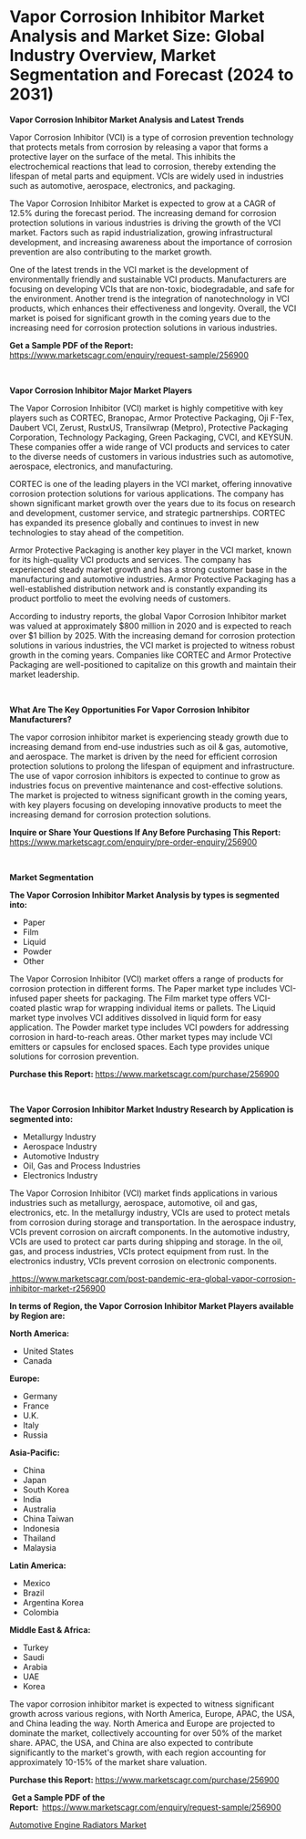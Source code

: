 <p><h1>Vapor Corrosion Inhibitor Market Analysis and Market Size: Global Industry Overview, Market Segmentation and Forecast (2024 to 2031)</h1></p><p><strong>Vapor Corrosion Inhibitor Market Analysis and Latest Trends</strong></p>
<p><p>Vapor Corrosion Inhibitor (VCI) is a type of corrosion prevention technology that protects metals from corrosion by releasing a vapor that forms a protective layer on the surface of the metal. This inhibits the electrochemical reactions that lead to corrosion, thereby extending the lifespan of metal parts and equipment. VCIs are widely used in industries such as automotive, aerospace, electronics, and packaging.</p><p>The Vapor Corrosion Inhibitor Market is expected to grow at a CAGR of 12.5% during the forecast period. The increasing demand for corrosion protection solutions in various industries is driving the growth of the VCI market. Factors such as rapid industrialization, growing infrastructural development, and increasing awareness about the importance of corrosion prevention are also contributing to the market growth.</p><p>One of the latest trends in the VCI market is the development of environmentally friendly and sustainable VCI products. Manufacturers are focusing on developing VCIs that are non-toxic, biodegradable, and safe for the environment. Another trend is the integration of nanotechnology in VCI products, which enhances their effectiveness and longevity. Overall, the VCI market is poised for significant growth in the coming years due to the increasing need for corrosion protection solutions in various industries.</p></p>
<p><strong>Get a Sample PDF of the Report:&nbsp;</strong> <a href="https://www.marketscagr.com/enquiry/request-sample/256900">https://www.marketscagr.com/enquiry/request-sample/256900</a></p>
<p>&nbsp;</p>
<p><strong>Vapor Corrosion Inhibitor Major Market Players</strong></p>
<p><p>The Vapor Corrosion Inhibitor (VCI) market is highly competitive with key players such as CORTEC, Branopac, Armor Protective Packaging, Oji F-Tex, Daubert VCI, Zerust, RustxUS, Transilwrap (Metpro), Protective Packaging Corporation, Technology Packaging, Green Packaging, CVCI, and KEYSUN. These companies offer a wide range of VCI products and services to cater to the diverse needs of customers in various industries such as automotive, aerospace, electronics, and manufacturing.</p><p>CORTEC is one of the leading players in the VCI market, offering innovative corrosion protection solutions for various applications. The company has shown significant market growth over the years due to its focus on research and development, customer service, and strategic partnerships. CORTEC has expanded its presence globally and continues to invest in new technologies to stay ahead of the competition.</p><p>Armor Protective Packaging is another key player in the VCI market, known for its high-quality VCI products and services. The company has experienced steady market growth and has a strong customer base in the manufacturing and automotive industries. Armor Protective Packaging has a well-established distribution network and is constantly expanding its product portfolio to meet the evolving needs of customers.</p><p>According to industry reports, the global Vapor Corrosion Inhibitor market was valued at approximately $800 million in 2020 and is expected to reach over $1 billion by 2025. With the increasing demand for corrosion protection solutions in various industries, the VCI market is projected to witness robust growth in the coming years. Companies like CORTEC and Armor Protective Packaging are well-positioned to capitalize on this growth and maintain their market leadership.</p></p>
<p>&nbsp;</p>
<p><strong>What Are The Key Opportunities For Vapor Corrosion Inhibitor Manufacturers?</strong></p>
<p><p>The vapor corrosion inhibitor market is experiencing steady growth due to increasing demand from end-use industries such as oil & gas, automotive, and aerospace. The market is driven by the need for efficient corrosion protection solutions to prolong the lifespan of equipment and infrastructure. The use of vapor corrosion inhibitors is expected to continue to grow as industries focus on preventive maintenance and cost-effective solutions. The market is projected to witness significant growth in the coming years, with key players focusing on developing innovative products to meet the increasing demand for corrosion protection solutions.</p></p>
<p><strong>Inquire or Share Your Questions If Any Before Purchasing This Report:</strong> <a href="https://www.marketscagr.com/enquiry/pre-order-enquiry/256900">https://www.marketscagr.com/enquiry/pre-order-enquiry/256900</a></p>
<p>&nbsp;</p>
<p><strong>Market Segmentation</strong></p>
<p><strong>The Vapor Corrosion Inhibitor Market Analysis by types is segmented into:</strong></p>
<p><ul><li>Paper</li><li>Film</li><li>Liquid</li><li>Powder</li><li>Other</li></ul></p>
<p><p>The Vapor Corrosion Inhibitor (VCI) market offers a range of products for corrosion protection in different forms. The Paper market type includes VCI-infused paper sheets for packaging. The Film market type offers VCI-coated plastic wrap for wrapping individual items or pallets. The Liquid market type involves VCI additives dissolved in liquid form for easy application. The Powder market type includes VCI powders for addressing corrosion in hard-to-reach areas. Other market types may include VCI emitters or capsules for enclosed spaces. Each type provides unique solutions for corrosion prevention.</p></p>
<p><strong>Purchase this Report:&nbsp;</strong><a href="https://www.marketscagr.com/purchase/256900">https://www.marketscagr.com/purchase/256900</a></p>
<p>&nbsp;</p>
<p><strong>The Vapor Corrosion Inhibitor Market Industry Research by Application is segmented into:</strong></p>
<p><ul><li>Metallurgy Industry</li><li>Aerospace Industry</li><li>Automotive Industry</li><li>Oil, Gas and Process Industries</li><li>Electronics Industry</li></ul></p>
<p><p>The Vapor Corrosion Inhibitor (VCI) market finds applications in various industries such as metallurgy, aerospace, automotive, oil and gas, electronics, etc. In the metallurgy industry, VCIs are used to protect metals from corrosion during storage and transportation. In the aerospace industry, VCIs prevent corrosion on aircraft components. In the automotive industry, VCIs are used to protect car parts during shipping and storage. In the oil, gas, and process industries, VCIs protect equipment from rust. In the electronics industry, VCIs prevent corrosion on electronic components.</p></p>
<p><a href="https://www.marketscagr.com/post-pandemic-era-global-vapor-corrosion-inhibitor-market-r256900">&nbsp;https://www.marketscagr.com/post-pandemic-era-global-vapor-corrosion-inhibitor-market-r256900</a></p>
<p><strong>In terms of Region, the Vapor Corrosion Inhibitor Market Players available by Region are:</strong></p>
<p>
    <p> <strong> North America: </strong>
        <ul>
            <li>United States</li>
            <li>Canada</li>
        </ul>
        </p> 
    <p> <strong> Europe: </strong>
        <ul>
            <li>Germany</li>
            <li>France</li>
            <li>U.K.</li>
            <li>Italy</li>
            <li>Russia</li>
        </ul>
        </p> 
    <p> <strong> Asia-Pacific: </strong>
        <ul>
            <li>China</li>
            <li>Japan</li>
            <li>South Korea</li>
            <li>India</li>
            <li>Australia</li>
            <li>China Taiwan</li>
            <li>Indonesia</li>
            <li>Thailand</li>
            <li>Malaysia</li>
        </ul>
        </p> 
    <p> <strong> Latin America: </strong>
        <ul>
            <li>Mexico</li>
            <li>Brazil</li>
            <li>Argentina Korea</li>
            <li>Colombia</li>
        </ul>
        </p> 
    <p> <strong> Middle East & Africa: </strong>
        <ul>
            <li>Turkey</li>
            <li>Saudi</li>
            <li>Arabia</li>
            <li>UAE</li>
            <li>Korea</li>
        </ul>
    </p>
    </p>
<p><p>The vapor corrosion inhibitor market is expected to witness significant growth across various regions, with North America, Europe, APAC, the USA, and China leading the way. North America and Europe are projected to dominate the market, collectively accounting for over 50% of the market share. APAC, the USA, and China are also expected to contribute significantly to the market's growth, with each region accounting for approximately 10-15% of the market share valuation.</p></p>
<p><strong>Purchase this Report: </strong><a href="https://www.marketscagr.com/purchase/256900">https://www.marketscagr.com/purchase/256900</a></p>
<p>&nbsp;<strong>Get a Sample PDF of the Report:&nbsp;&nbsp;</strong><a href="https://www.marketscagr.com/enquiry/request-sample/256900">https://www.marketscagr.com/enquiry/request-sample/256900</a></p>
<p><strong></strong></p>
<p><p><a href="https://view.publitas.com/reportprime-1/insights-into-the-automotive-engine-radiators-market-size-which-is-expanding-with-a-5-4-cagr-from-2024-2031/">Automotive Engine Radiators Market</a></p></p>